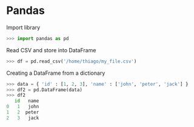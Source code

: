 # Pandas

Import library

```python
>>> import pandas as pd
```

Read CSV and store into DataFrame

```python
>>> df = pd.read_csv('/home/thiago/my_file.csv')
```

Creating a DataFrame from a dictionary

```python
>>> data = { 'id' : [1, 2, 3], 'name' : ['john', 'peter', 'jack'] }
>>> df2 = pd.DataFrame(data)
>>> df2
   id   name
0   1   john
1   2  peter
2   3   jack
```
